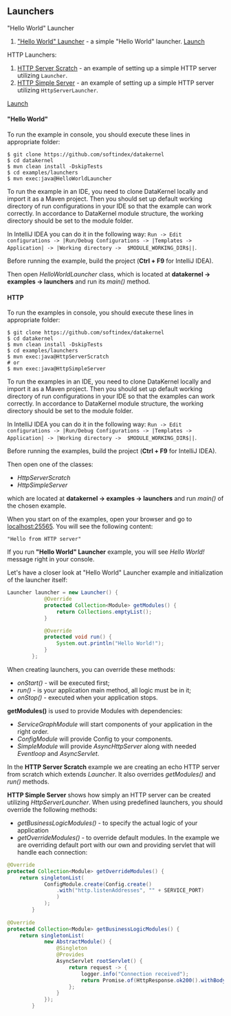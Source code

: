 ## Launchers
"Hello World" Launcher
1. ["Hello World" Launcher](https://github.com/softindex/datakernel/blob/master/examples/launchers/src/main/java/io/datakernel/examples/HelloWorldLauncher.java) - 
a simple "Hello World" launcher. [Launch](#hello-world)

HTTP Launchers:
1. [HTTP Server Scratch](https://github.com/softindex/datakernel/blob/master/examples/launchers/src/main/java/io/datakernel/examples/HttpServerScratch.java) - 
an example of setting up a simple HTTP server utilizing `Launcher`.
2. [HTTP Simple Server](https://github.com/softindex/datakernel/blob/master/examples/launchers/src/main/java/io/datakernel/examples/HttpSimpleServer.java) - 
an example of setting up a simple HTTP server utilizing `HttpServerLauncher`.

[Launch](#http)

#### "Hello World" 
To run the example in console, you should execute these lines in appropriate folder:
```
$ git clone https://github.com/softindex/datakernel
$ cd datakernel
$ mvn clean install -DskipTests
$ cd examples/launchers
$ mvn exec:java@HelloWorldLauncher
```

To run the example in an IDE, you need to clone DataKernel locally and import it as a Maven project. Then you should 
set up default working directory of run configurations in your IDE so that the example can work correctly. In 
accordance to DataKernel module structure, the working directory should be set to the module folder. 

In IntelliJ IDEA you can do it in the following way:
`Run -> Edit configurations -> |Run/Debug Configurations -> |Templates -> Application| -> |Working directory -> 
$MODULE_WORKING_DIR$||`.

Before running the example, build the project (**Ctrl + F9** for IntelliJ IDEA).

Then open *HelloWorldLauncher* class, which is located at **datakernel -> examples -> launchers** and run its *main()* 
method.


#### HTTP
To run the examples in console, you should execute these lines in appropriate folder:
```
$ git clone https://github.com/softindex/datakernel
$ cd datakernel
$ mvn clean install -DskipTests
$ cd examples/launchers
$ mvn exec:java@HttpServerScratch
# or 
$ mvn exec:java@HttpSimpleServer
```

To run the examples in an IDE, you need to clone DataKernel locally and import it as a Maven project. Then you should 
set up default working directory of run configurations in your IDE so that the examples can work correctly. In 
accordance to DataKernel module structure, the working directory should be set to the module folder. 

In IntelliJ IDEA you can do it in the following way:
`Run -> Edit configurations -> |Run/Debug Configurations -> |Templates -> Application| -> |Working directory -> 
$MODULE_WORKING_DIR$||`.

Before running the examples, build the project (**Ctrl + F9** for IntelliJ IDEA).

Then open one of the classes:
* *HttpServerScratch*
* *HttpSimpleServer*

which are located at **datakernel -> examples -> launchers** and run *main()* of the chosen example.

When you start on of the examples, open your browser and go to [localhost:25565](http://localhost:25565). 
You will see the following content:
```
"Hello from HTTP server" 
```
If you run **"Hello World" Launcher** example, you will see *Hello World!* message right in your console.

Let's have a closer look at "Hello World" Launcher example and initialization of the launcher itself:
```java
Launcher launcher = new Launcher() {
			@Override
			protected Collection<Module> getModules() {
				return Collections.emptyList();
			}

			@Override
			protected void run() {
				System.out.println("Hello World!");
			}
		};
```

When creating launchers, you can override these methods:
* *onStart()* - will be executed first;
* *run()* - is your application main method, all logic must be in it;
* *onStop()* - executed when your application stops.

**getModules()** is used to provide Modules with dependencies:
* *ServiceGraphModule* will start components of your application in the right order.
* *ConfigModule* will provide Config to your components.
* *SimpleModule* will provide *AsyncHttpServer* along with needed *Eventloop* and *AsyncServlet*.

In the **HTTP Server Scratch** example we are creating an echo HTTP server from scratch which extends *Launcher*. It also 
overrides *getModules()* and *run()* methods.

**HTTP Simple Server** shows how simply an HTTP server can be created utilizing *HttpServerLauncher*. When using predefined 
launchers, you should override the following methods:
* *getBusinessLogicModules()* - to specify the actual logic of your application
* *getOverrideModules()* - to override default modules.
In the example we are overriding default port with our own and providing servlet that will handle each connection:
```java
@Override
protected Collection<Module> getOverrideModules() {
	return singletonList(
			ConfigModule.create(Config.create()
			    .with("http.listenAddresses", "" + SERVICE_PORT)
				)
			);
        }
        
@Override
protected Collection<Module> getBusinessLogicModules() {
	return singletonList(
			new AbstractModule() {
				@Singleton
				@Provides
				AsyncServlet rootServlet() {
					return request -> {
						logger.info("Connection received");
						return Promise.of(HttpResponse.ok200().withBody(encodeAscii("Hello from HTTP server")));
					};
				}
			});
        }
```

